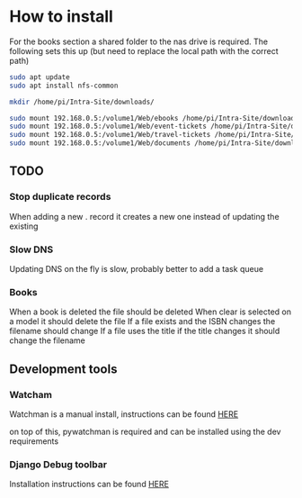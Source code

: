 # How to install

For the books section a shared folder to the nas drive is required. The following sets this up (but need to replace
the local path with the correct path)

```bash
sudo apt update
sudo apt install nfs-common

mkdir /home/pi/Intra-Site/downloads/

sudo mount 192.168.0.5:/volume1/Web/ebooks /home/pi/Intra-Site/downloads/books
sudo mount 192.168.0.5:/volume1/Web/event-tickets /home/pi/Intra-Site/downloads/event-tickets
sudo mount 192.168.0.5:/volume1/Web/travel-tickets /home/pi/Intra-Site/downloads/travel-tickets
sudo mount 192.168.0.5:/volume1/Web/documents /home/pi/Intra-Site/downloads/documents
```

## TODO

### Stop duplicate records

When adding a new . record it creates a new one instead of updating the existing

### Slow DNS

Updating DNS on the fly is slow, probably better to add a task queue

### Books

When a book is deleted the file should be deleted
When clear is selected on a model it should delete the file
If a file exists and the ISBN changes the filename should change
If a file uses the title if the title changes it should change the filename

## Development tools

### Watcham

Watchman is a manual install, instructions can be found [HERE](https://facebook.github.io/watchman/docs/install.html)

on top of this, pywatchman is required and can be installed using the dev requirements

### Django Debug toolbar

Installation instructions can be found [HERE](https://django-debug-toolbar.readthedocs.io/en/latest/installation.html)
